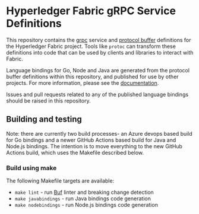 # Hyperledger Fabric gRPC Service Definitions

This repository contains the [grpc] service and [protocol buffer][protobuf] definitions for the Hyperledger Fabric project.
Tools like `protoc` can transform these definitions into code that can be used by clients and libraries to interact with Fabric.

Language bindings for Go, Node and Java are generated from the protocol buffer definitions within this repository, and published for use by other projects. For more information, please see the [documentation](https://hyperledger.github.io/fabric-protos/).

Issues and pull requests related to any of the published language bindings should be raised in this repository.

## Building and testing

Note: there are currently two build processes- an Azure devops based build for Go bindings and a newer GitHub Actions based build for Java and Node.js bindings.
The intention is to move everything to the new GitHub Actions build, which uses the Makefile described below.

### Build using make

The following Makefile targets are available:

- `make lint` - run [Buf] linter and breaking change detection
- `make javabindings` - run Java bindings code generation
- `make nodebindings` - run Node.js bindings code generation

[Buf]: https://github.com/bufbuild/buf
[grpc]: https://grpc.io/docs/guides/
[protobuf]: https://github.com/protocolbuffers/protobuf/

